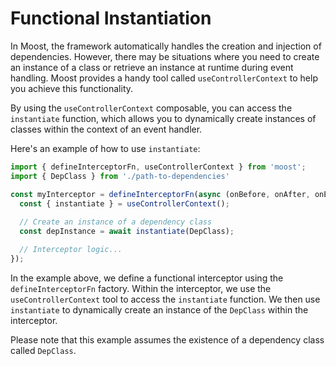 # Functional Instantiation

In Moost, the framework automatically handles the creation and injection of dependencies. However, there may be situations where you need to create an instance of a class or retrieve an instance at runtime during event handling. Moost provides a handy tool called `useControllerContext` to help you achieve this functionality.

By using the `useControllerContext` composable, you can access the `instantiate` function, which allows you to dynamically create instances of classes within the context of an event handler.

Here's an example of how to use `instantiate`:

```ts
import { defineInterceptorFn, useControllerContext } from 'moost';
import { DepClass } from './path-to-dependencies'

const myInterceptor = defineInterceptorFn(async (onBefore, onAfter, onError) => {
  const { instantiate } = useControllerContext();
  
  // Create an instance of a dependency class
  const depInstance = await instantiate(DepClass);

  // Interceptor logic...
});
```

In the example above, we define a functional interceptor using the `defineInterceptorFn` factory. Within the interceptor, we use the `useControllerContext` tool to access the `instantiate` function. We then use `instantiate` to dynamically create an instance of the `DepClass` within the interceptor.

Please note that this example assumes the existence of a dependency class called `DepClass`.

